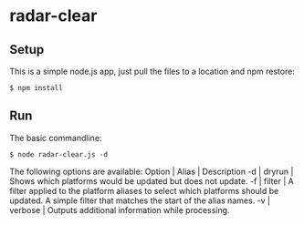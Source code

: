 # radar-clear

## Setup

This is a simple node.js app, just pull the files to a location and npm restore:

```
$ npm install
```

## Run

The basic commandline:

```
$ node radar-clear.js -d
```

The following options are available:
Option | Alias | Description
-d | dryrun | Shows which platforms would be updated but does not update.
-f | filter | A filter applied to the platform aliases to select which platforms should be updated. A simple filter that matches the start of the alias names.
-v | verbose | Outputs additional information while processing.